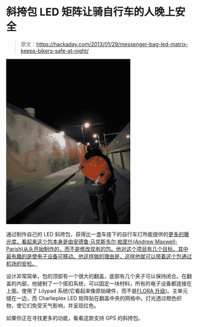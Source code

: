# 斜挎包 LED 矩阵让骑自行车的人晚上安全

> 原文：<https://hackaday.com/2013/01/29/messenger-bag-led-matrix-keeps-bikers-safe-at-night/>

![messenger-bag-led-matrix](img/5b9e8a06c6a6d80c3fb106d5d3ffde8e.png)

通过制作自己的 LED 斜挎包，获得比一盏车座下的自行车灯所能提供的[更多的曝光度。看起来这个包本身是由安德鲁·马克斯韦尔·帕里什(Andrew Maxwell-Parish)从头开始制作的，而不是修改现有的包。他对这个项目有几个目标，其中最有趣的是使电子设备可移动。他这样做的理由是，这样他就可以带着这个包通过机场的安检。](http://electricslim.net/Messenger-Bags)

设计非常简单，包的顶部有一个很大的翻盖，底部有几个夹子可以保持闭合。在翻盖的内部，他缝制了一个搭扣系统，可以固定一块材料，所有的电子设备都连接在上面。使用了 Lilypad 系统(它看起来像原始硬件，而不是[FLORA 升级](http://hackaday.com/2012/01/21/flora-a-better-arduino-lilypad/))。主单元缝在一边，而 Charlieplex LED 矩阵贴在翻盖中央的网格中。灯光透过橙色织物，使它们免受天气影响，并呈现红色。

如果你正在寻找更多的功能，看看这款支持 GPS 的斜挎包。